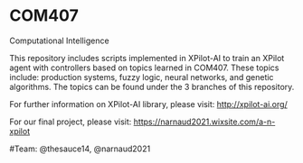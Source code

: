 # COM407
Computational Intelligence

This repository includes scripts implemented in XPilot-AI to train an XPilot agent with controllers based on topics learned in COM407. These topics include: production systems, fuzzy logic, neural networks, and genetic algorithms. The topics can be found under the 3 branches of this repository.

For further information on XPilot-AI library, please visit: http://xpilot-ai.org/ 

For our final project, please visit: https://narnaud2021.wixsite.com/a-n-xpilot

#Team: @thesauce14, @narnaud2021
